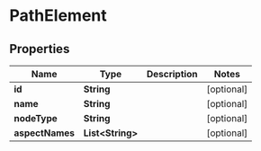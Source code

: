 

# PathElement

## Properties

Name | Type | Description | Notes
------------ | ------------- | ------------- | -------------
**id** | **String** |  |  [optional]
**name** | **String** |  |  [optional]
**nodeType** | **String** |  |  [optional]
**aspectNames** | **List&lt;String&gt;** |  |  [optional]



